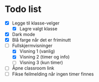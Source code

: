 # Todo list

- [x] Legge til klasse-velger
  - [x] Lagre valgt klasse
- [x] Dark mode
- [x] Blå farge når det er friminutt
- [ ] Fullskjermvisninger
  - [x] Visning 1 (vanlig)
  - [x] Visning 2 (timer og info)
  - [ ] Visning 3 (kun timer)
- [ ] Åpne classroom link
- [ ] Fikse feilmelding når ingen timer finnes
